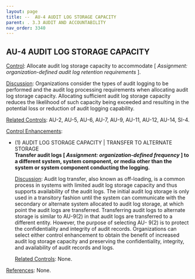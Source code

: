 ```yaml
---
layout: page
title: --  AU-4 AUDIT LOG STORAGE CAPACITY 
parent: . 3.3 AUDIT AND ACCOUNTABILITY
nav_order: 3340 
---
```


## AU-4 AUDIT LOG STORAGE CAPACITY

<ins>Control</ins>: Allocate audit log storage capacity to accommodate [ _Assignment: organization-defined audit log retention requirements_ ].

<ins>Discussion</ins>: Organizations consider the types of audit logging to be performed and the audit log processing requirements when allocating audit log storage capacity. Allocating sufficient audit log storage capacity reduces the likelihood of such capacity being exceeded and resulting in the potential loss or reduction of audit logging capability.

<ins>Related Controls</ins>: AU-2, AU-5, AU-6, AU-7, AU-9, AU-11, AU-12, AU-14, SI-4.

<ins>Control Enhancements</ins>:

* (1) AUDIT LOG STORAGE CAPACITY | TRANSFER TO ALTERNATE STORAGE<br>
**Transfer audit logs [ _Assignment: organization-defined frequency_ ] to a different system, system component, or media other than the system or system component conducting the logging.**

    <ins>Discussion</ins>: Audit log transfer, also known as off-loading, is a common process in systems with limited audit log storage capacity and thus supports availability of the audit logs. The initial audit log storage is only used in a transitory fashion until the system can communicate with the secondary or alternate system allocated to audit log storage, at which point the audit logs are transferred. Transferring audit logs to alternate storage is similar to AU-9(2) in that audit logs are transferred to a different entity. However, the purpose of selecting AU- 9(2) is to protect the confidentiality and integrity of audit records. Organizations can select either control enhancement to obtain the benefit of increased audit log storage capacity and preserving the confidentiality, integrity, and availability of audit records and logs.

    <ins>Related Controls</ins>: None.

<ins>References</ins>: None.

